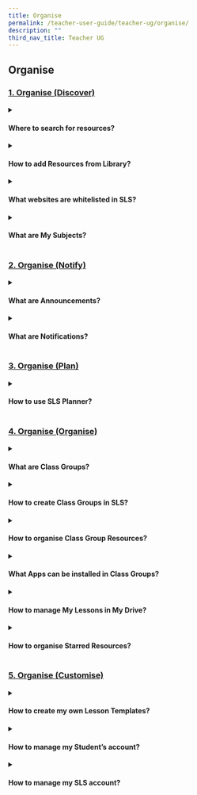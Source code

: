 ```yaml
---
title: Organise
permalink: /teacher-user-guide/teacher-ug/organise/
description: ""
third_nav_title: Teacher UG
---
```

## Organise

### [1. Organise (Discover)](/teacher-user-guide/discover/index/)

<details>
 <summary><h4>
	 Where to search for resources?</h4></summary>

<ul>
  <li><a target="_blank" href="/teacher-user-guide/discover/moelibrary">About the MOE Library</a></li>
  <li><a target="_blank" href="/teacher-user-guide/discover/communitygallery/">About the Community Gallery</a></li>
  <li><a target="_blank" href="/teacher-user-guide/organise-discover/searchresources/">Search for Resources</a></li>
  <li><a target="_blank" href="/teacher-user-guide/organise-discover/leavereviews/">Leave Reviews</a></li>
  <li><a target="_blank" href="/teacher-user-guide/organise-discover/makecopy/">Make a Copy of a Lesson</a></li>
  <li><a target="_blank" href="/teacher-user-guide/organise-discover/viewlesson/">View Lesson Details</a></li>
  <li><a target="_blank" href="/teacher-user-guide/organise-discover/viewprint/">View Print-Friendly Worksheet</a></li>
</ul>
</details>
	
<details><summary><h4>How to add Resources from Library?</h4></summary>
	
* <a href="/teacher-user-guide/organise-discover/addexistingactivities/" target="_blank">Add Existing Activities from Resources</a>
* <a href="/teacher-user-guide/organise-discover/addexisting/" target="_blank">Add Existing Components Resources</a>
* <a href="#" target="_blank">Add Existing Media Objects from Resources</a>

</details>

<details><summary><h4>What websites are whitelisted in SLS?</h4></summary>
<ul>
  <li><a href="/teacher-user-guide/organise-discover/viewexternal/" target="_blank">View External Resources</a></li>
  <li><a target="_blank" href="/teacher-user-guide/organise-discover/embedwhitelisted/">Embed Whitelisted Websites</a></li>
  <li><a target="_blank" href="/teacher-user-guide/discover/whitelistedwebsites/">Previously Whitelisted &amp; Non-Whitelisted Websites</a></li>
</ul>
</details>

<details><summary><h4>What are My Subjects?</h4></summary>
	
<ul>
<li><a href="/teacher-user-guide/discover/aboutsubjects/" target="_blank">About My Subjects</a></li>
<li><a target="_blank" href="/teacher-user-guide/discover/followsubjects/">Follow &amp; Unfollow Subjects</a></li>
</ul>
</details>	

### [2. Organise (Notify)](../teacher-user-guide/organise/notify/)
<details>
 <summary><h4>What are Announcements?</h4></summary>

<a href="https://www.notion.so/View-and-Create-Announcements-Enhanced-492406689cca4f7f9d22d65813feffb2" target="_blank">View and Create Announcements (Enhanced)</a>

<a href="https://www.notion.so/Manage-Announcements-94d0d03ba76446f38809bf8d78842ecb" target="_blank">Manage Announcements</a>
</details>

<details>
 <summary><h4>What are Notifications?</h4></summary>

<ul>
    <li><a target="_blank" href="https://www.notion.so/About-Notifications-New-91c398db45fb492d8ed479cb0bc9dcad">About Notifications (New)</a></li>
    <li><a target="_blank" href="https://www.notion.so/View-Notifications-New-47c8db5ac5a647148b297b770e9fab11">View Notifications (New)</a></li>
</ul>
</details>

### [3. Organise (Plan)](../teacher-user-guide/organise/plan/)

<details>
 <summary><h4>How to use SLS Planner?</h4></summary>

Transform the following text to html from markdown. Include target blank for each one:
</details>

### [4. Organise (Organise)](../teacher-user-guide/organise/organise/)

<details>
 <summary><h4>What are Class Groups?</h4></summary>

<ul>
  <li><a href="https://www.notion.so/About-Class-Groups-New-6b6bd1bdb37549939a21979f3eb6e70e" target="_blank">About Class Groups (New)</a></li>
  <li><a href="https://www.notion.so/Pin-Class-Groups-Enhanced-66db7f7fae2942fc9b4d435b05ec8e86" target="_blank">Pin Class Groups (Enhanced)</a></li>
  <li><a href="https://www.notion.so/View-Past-Class-Groups-19305bf1abfc4211b3cecdd2223894bd" target="_blank">View Past Class Groups</a></li>
</ul>
</details>

<details>
 <summary><h4>How to create Class Groups in SLS?</h4></summary>
	
<ul>
  <li><a href="https://www.notion.so/Create-Class-Groups-New-5873f8656645455b82c3112e94352f0b" target="_blank">Create Class Groups (New)</a></li>
  <li><a href="https://www.notion.so/Add-Teachers-as-Students-to-a-Class-Group-cbba016aebdb4584bff9b1a5106d1651" target="_blank">Add Teachers as Students to a Class Group</a></li>
  <li><a href="https://www.notion.so/Archive-Class-Groups-5251e69ed3974f558b75cabcfa8aa82f" target="_blank">Archive Class Groups</a></li>
</ul>

</details>

<details>
 <summary><h4>How to organise Class Group Resources?</h4></summary>
	
<ul>
<li><a href="https://www.notion.so/About-Class-Group-Resources-6338d5bcdbf4445991a615bbc2200d9e" target="_blank">About Class Group Resources</a></li>
<li><a href="https://www.notion.so/Manage-Class-Group-Resources-91fe5dfdccb74bd88adb5acc5499d62d" target="_blank">Manage Class Group Resources</a></li>
</ul>
</details>

<details>
 <summary><h4>What Apps can be installed in Class Groups?</h4></summary>

<ul>
  <li>App Library
    <ul>
      <li><a href="https://www.notion.so/About-App-Library-889bd05c7c7f423fa66e6a2d9a567ac2" target="_blank">About App Library</a></li>
      <li><a href="https://www.notion.so/Access-App-Library-802c2e031017428b9230618fe569abcc" target="_blank">Access App Library</a></li>
    </ul>
  </li>
  <li>Apps
    <ul>
      <li><a href="https://www.notion.so/About-Apps-36bdb97d0378439db86b884925cf8a5e" target="_blank">About Apps</a></li>
      <li><a href="https://www.notion.so/Install-and-Launch-Apps-339ef74571f949e58e80d90a14ef683c" target="_blank">Install and Launch Apps</a></li>
      <li><a href="https://www.notion.so/Access-App-remove-for-R19-13dc3c2ec4684718b3f57ce3affbf638" target="_blank">Access App (remove for R19)</a></li>
      <li><a href="https://www.notion.so/App-FAQs-2e613f8ffbb74d71b51f2ade0b71d3e2" target="_blank">App FAQs</a></li>
    </ul>
  </li>
</ul>
</details>

<details>
 <summary><h4>How to manage My Lessons in My Drive?</h4></summary>
	
<ul>
  <li><a target="_blank" href="https://www.notion.so/About-My-Drive-a89d22f00e1a4a028c1c0bc18940598f">About My Drive</a></li>
  <li><a target="_blank" href="https://www.notion.so/Search-in-My-Drive-f17a4059d4d241cdaa237cb05311651d">Search in My Drive</a></li>
  <li><a target="_blank" href="https://www.notion.so/Create-New-Folders-e37c8a8e862f4d208471aeacb77a5aa5">Create New Folders</a></li>
  <li><a target="_blank" href="https://www.notion.so/Copy-Lessons-within-My-Drive-8ea61af013db457f9870392450ecf210">Copy Lessons within My Drive</a></li>
  <li><a target="_blank" href="https://www.notion.so/Organise-My-Drive-c9f4444a7f364f4a9528887703fec37c">Organise My Drive</a></li>
  <li><a target="_blank" href="https://www.notion.so/View-Lessons-Shared-with-Me-de587b64dc7041e781e6125ceba540fd">View Lessons Shared with Me</a></li>
  <li><a target="_blank" href="https://www.notion.so/Move-Resources-to-Trash-33b2da2ba921485d825ddc4e7489b6a2">Move Resources to Trash</a></li>
  <li><a target="_blank" href="https://www.notion.so/Restore-Resources-from-Trash-6d8b54dd3d8c40d488b7e2e005371893">Restore Resources from Trash</a></li>
  <li><a target="_blank" href="https://www.notion.so/Delete-Resources-Permanently-2de02a99f3ce4aba8deb25206d039bbc">Delete Resources Permanently</a></li>
</ul>
</details>
	
<details>
 <summary><h4>How to organise Starred Resources?</h4></summary>
	
<ul>
  <li><a target="_blank" href="https://www.notion.so/About-Starred-Resources-2d0a8f62e4d44f10bf9bb437514c7cd5">About Starred Resources</a></li>
  <li><a target="_blank" href="https://www.notion.so/Star-Resources-87360dc1268d4050a1f7e6bafe643c66">Star Resources</a></li>
</ul>
</details>

### [5. Organise (Customise)](../teacher-user-guide/organise/customise/)

<details>
 <summary><h4>How to create my own Lesson Templates?</h4></summary>
	
<ul>
  <li>
<a target="_blank" href="https://www.notion.so/Manage-My-Templates-fb6b961fd485443482ad52606ac367ef">Manage My Templates</a>
</li>
</ul>
</details>

<details>
 <summary><h4>How to manage my Student’s account?</h4></summary>
	
<ul>
	<li>Onboarding
		<ul>
			<li><a target="_blank" href="https://www.notion.so/Onboard-New-Students-d5dd6a4833064138bac91e7e495228e6">Onboard New Students</a></li>
		</ul>
	</li>
	<li>Password Settings
		<ul>
			<li><a target="_blank" href="https://www.notion.so/Reset-Student-Passwords-for-Classes-5f86ca37741e496b80707bf65a1a28c4">Reset Student Passwords for Classes</a></li>
			<li><a target="_blank" href="https://www.notion.so/Generate-Two-Hour-Temporary-Password-for-Students-c0d01a1bd7af4631ac6723a6925ef1e3">Generate Two-Hour Temporary Password for Students</a></li>
		</ul>
	</li>
</ul>
</details>

<details>
 <summary><h4>How to manage my SLS account?</h4></summary>
	
<ul>
	<li>Manage Personal Account
		<ul>
			<li><a target="_blank" href="https://www.notion.so/Customise-an-Avatar-fa4425d4e617479298e3a0c487632f08">Customise an Avatar</a></li>
			<li><a target="_blank" href="https://www.notion.so/Change-Display-Name-5c86ee876bd24f4d891fa2b95031593b">Change Display Name</a></li>
			<li><a target="_blank" href="https://www.notion.so/Set-an-Alternate-Email-Address-b4009ba79dc14a4b97d942765e15865d">Set an Alternate Email Address</a></li>
			<li><a target="_blank" href="https://www.notion.so/Set-Email-Notifications-New-de794619d74e4ce1b0f057187735dbb7">Set Email Notifications (New)</a></li>
			<li><a target="_blank" href="https://www.notion.so/Manage-Linked-Account-81ffe7eb118741f4b34a36f81b53b0ce">Manage Linked Account</a></li>
			<li><a target="_blank" href="https://www.notion.so/Change-SLS-Password-9d619bedc8854c308b0293bddfe1d3d2">Change SLS Password</a></li>
		</ul>
	</li>
	<li>Using Teacher's Student Account
		<ul>
			<li><a target="_blank" href="https://www.notion.so/Switch-to-Student-Account-d290594606c74a6d81077b70a7baaaa8">Switch to Student Account</a></li>
		</ul>
	</li>
</ul>
</details>